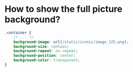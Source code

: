 # How to show the full picture background?

```css
.container {
    /* ... */
    background-image: url(/static/iconic/image_125.png);
    background-size: contain;
    background-repeat: no-repeat;
    background-position: center;
    background-color: transparent;
}
```
